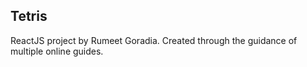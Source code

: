 ## Tetris

ReactJS project by Rumeet Goradia. Created through the guidance of multiple online guides.